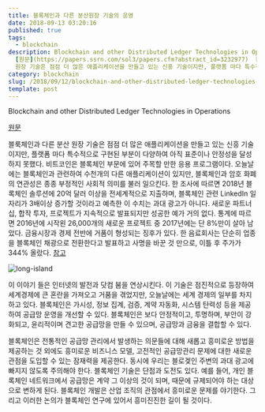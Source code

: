 ```yaml
---
title: 블록체인과 다른 분산원장 기술의 운영
date: 2018-09-13 03:20:16
published: true
tags:
  - blockchain
description: Blockchain and other Distributed Ledger Technologies in Operations
  [원문](https://papers.ssrn.com/sol3/papers.cfm?abstract_id=3232977)  블룩체인과 다른 분산
  원장 기술은 점점 더 많은 애플리케이션을 만들고 있는 신흥 기술이지만, 플랫폼 마다 특수적으로 ...
category: blockchain
slug: /2018/09/12/blockchain-and-other-distributed-ledger-technologies-in-operations/
template: post
---
```


Blockchain and other Distributed Ledger Technologies in Operations

[원문](https://papers.ssrn.com/sol3/papers.cfm?abstract_id=3232977)

블룩체인과 다른 분산 원장 기술은 점점 더 많은 애플리케이션을 만들고 있는 신흥 기술이지만, 플랫폼 마다 특수적으로 구현된 부분이 다양하여 아직 표준이나 안정성을 달성하지 못했다. 비트코인은 블록체인 부문에 있어 주목할 만한 응용 프로그램이다. 오늘날에는 블록체인과 관련하여 수천개의 다른 애플리케이션이 있지만, 블록체인과 암호 화폐의 연관성은 종종 부정적인 사회적 의미를 불러 일으킨다. 한 조사에 따르면 2018년 블록체인 솔루션에 20억 달러 이상을 전세계적으로 지출하며, 블록체인 관련 LinkedIn 일자리가 3배이상 증가할 것이라고 예측한 이 수치는 과대 광고가 아니다. 새로운 파트너십, 합작 투자, 프로젝트가 지속적으로 발표되지만 성공한 예가 거의 없다. 통계에 따르면 2016년에 시작왼 26,000개의 새로운 프로젝트 중 2017년에는 단 8%만이 살아 남았다. 금융시장과 경제 전반에 거품이 형성되는 징후가 있다. 한 음료회사는 단순히 업종을 블록체인 채광으로 전환한다고 발표하고 사명을 바꾼 것 만으로, 이틀 후 주가가 344% 올랐다. [참고](https://www.bloomberg.com/news/articles/2017-12-21/crypto-craze-sees-long-island-iced-tea-rename-as-long-blockchain)

![long-island](https://fm.cnbc.com/applications/cnbc.com/resources/editorialfiles/charts/2017/12/1513890346_LTEA_chart.jpeg)

이 이야기 들은 인터넷의 발전과 닷컴 붐을 연상시킨다. 이 기술은 점진적으로 등장하여 세계경제에 큰 혼란을 가져오고 거품을 겪었지만, 오늘날에는 세계 경제의 일부를 차지하고 있다. 블록체인은 가시성, 정보 집계, 검증, 계약 자동화, 시스템 탄력성 등을 제공하여 공급망 운영을 개선할 수 있다. 블록체인은 보다 안정적이고, 투명하며, 부안이 강화되고, 윤리적이며 견고한 공급망을 만들 수 있으며, 공급망과 금융을 결합할 수 있다.

블록체인은 전통적인 공급망 관리에서 발생하는 의문들에 대해 새롭고 흥미로운 방법을 제공하는 것 외에도 흥미로운 비즈니스 모델, 고전적인 공급망관리 문제에 대한 새로운 관점을 도입할 수 있는 잠재력을 제공한다. 동시에 우리는 블로겣인 주변의 과대 광고에 빠지지 않도록 주의해야 한다. 블록체인 기술은 단점과 도전도 있다. 예를 들어, 개인 블록체인 네트워크에서 공급망은 계약 그 이상의 것이 되며, 때문에 규제되어야 하는 대상으로 변하게 된다. 블록체인 개발은 산업 조직의 관점에서 흥미로운 문제를 야기한다. 그리고 이러한 논의가 블록체인 연구에 있어서 흥미진진한 길이 될 것이다.
